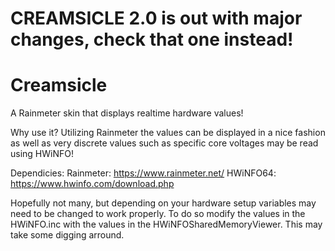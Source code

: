 # CREAMSICLE 2.0 is out with major changes, check that one instead!

# Creamsicle
A Rainmeter skin that displays realtime hardware values!

Why use it?
Utilizing Rainmeter the values can be displayed
in a nice fashion as well as very discrete values
such as specific core voltages may be read using
HWiNFO!

Dependicies:
Rainmeter: https://www.rainmeter.net/
HWiNFO64: https://www.hwinfo.com/download.php

Hopefully not many, but depending on your hardware setup
variables may need to be changed to work properly.
To do so modify the values in the HWiNFO.inc with the values 
in the HWiNFOSharedMemoryViewer. This may take some digging arround.
